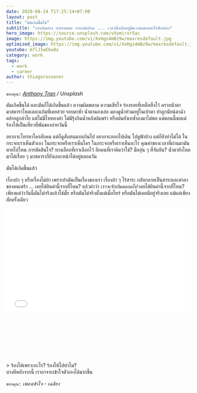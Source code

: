 ```yaml
---
date: 2020-08-14 T17:25:14+07:00
layout: post
title: "มันเกิดขึ้นได้"
subtitle: "การเดินทาง การรอคอย การกลับบ้าน ... เวลาที่เหลืออยู่มีความหมายอะไรสักอย่าง"
hero_image: https://source.unsplash.com/vXymirxr5ac
image: https://img.youtube.com/vi/XvHgs4mBz9w/maxresdefault.jpg
optimized_image: https://img.youtube.com/vi/XvHgs4mBz9w/maxresdefault.jpg
youtube: m7lJ1wEkw8s
category: work
tags:
  - work
  - career
author: thiagorossener
---
```

`ขอบคุณ:` *[Anthony Tran](https://unsplash.com/@anthonytran) / Unsplash*

มันเกิดขึ้นได้ และมันก็ได้เกิดขึ้นแล้ว ความผิดพลาด ความเสียใจ ร่องรอยที่เหลือทิ้งไว้ คราบน้ำตา มาสคาราไหลเลอะแก้มที่เคยสวย รอบตาช้ำ น้ำตานองเอ่อ มองดูน้ำท่วมอยู่ในเบ้าตา ทำลูกนัยน์ตาฉ่ำคล้ายลูกลำไย แต่ไม่มีไหทองคำ ไม่มีรุ้งกินน้ำหลังฝนพรำ หรือฝนยังเทซ้ำลงมาไม่พอ แต่ตอนนี้ขอแค่ร้องไห้เป็นเที่ยวที่พันของบ่ายวันนี้

อยากจะโทรหาใครสักคน แต่ก็ดูสับสนมากเกินไป อยากจะออกไปเดิน ไปดูฟ้าบ้าง แต่ก็ยังทำไม่ได้ ในกระจกเราเห็นตัวเอง ในกระจกหรือเราเห็นใคร ในกระจกหรือเราเห็นอะไร คุณค่าของเวลาที่ผ่านมามันหายไปไหน การตัดสินใจ? ทางเลือกที่เราเลือกไว้ อีกคนที่เราคิดว่าใช่? มืออุ่น ๆ ที่จับกัน? น้ำตายังไหลมาได้เรื่อย ๆ มาสคาราก็ยังเลอะหน้าได้อยู่ตลอดวัน

มันได้เกิดขึ้นแล้ว

เรื่องบ้า ๆ หรือเรื่องไม่บ้า เพราะถ้ามันเป็นเรื่องของเรา เรื่องบ้า ๆ ไร้สาระ กลับกลายเป็นสาระและศาลาของคนเศร้า ... เคยได้ยินคำนี้จากที่ไหน? แล้วคำว่า *เราจะรักกันตลอดไป* เคยได้ยินคำนี้จากที่ไหน? เพียงแต่ว่าวันนี้มันไม่จริงแล้วใช่มั๊ย หรือมันไม่จริงตั้งแต่เมื่อไหร่ หรือมันไม่เคยมีอยู่จริงเลย แม้แค่เพียงสักครั้งเดียว

<div style="position:relative;width:100%;height:0;padding-bottom:56.25%;">
<iframe style="width:100%;height:100%;position:absolute;top:0;left:0;" src="{{ "https://www.youtube.com/embed/" | append: page.youtube }}" frameborder="0" allow="autoplay; encrypted-media" allowfullscreen>
</iframe>
</div>
> ร้องไห้เพราะอะไร? ร้องไห้ไปทำไม? <svg class="love"><use xlink:href="#icon-heart"></use></svg> บางทีหลังจากนี้ เราอาจจะเข้าใจตัวเองได้มากขึ้น

`ขอบคุณ:` *เพลงเข้าใจ - เฉลียง*
